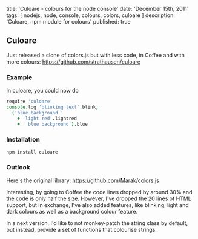title: 'Culoare - colours for the node console'
date: 'December 15th, 2011'
tags: [ nodejs, node, console, colours, colors, culoare ]
description: 'Culoare, npm module for colours'
published: true


## Culoare

Just released a clone of colors.js but with less code, in Coffee and with more colours:
https://github.com/strathausen/culoare

### Example

In culoare, you could now do

```coffee
require 'culoare'
console.log 'blinking text'.blink,
  ('blue background '
    + 'light red'.lightred
    + ' blue background').blue
```

### Installation

    npm install culoare

### Outlook

Here's the original library:
https://github.com/Marak/colors.js

Interesting, by going to Coffee the code lines dropped by around 30% and the code is only half the size. However, I've dropped the 20 lines of HTML support, but in exchange, I've also added features, like blinking, light and dark colours as well as a background colour feature.

In a next version, I'd like to not monkey-patch the string class by default, but instead, provide a set of functions that colourise strings.
